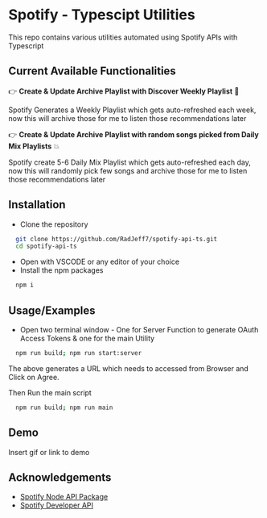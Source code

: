 # Spotify - Typescipt Utilities

This repo contains various utilities automated using Spotify APIs with Typescript

## Current Available Functionalities

👉 **Create & Update Archive Playlist with Discover Weekly Playlist** 🚀

Spotify Generates a Weekly Playlist which gets auto-refreshed each week, now this will archive those for me to listen those recommendations later

👉 **Create & Update Archive Playlist with random songs picked from Daily Mix Playlists** 💥

Spotify create 5-6 Daily Mix Playlist which gets auto-refreshed each day, now this will randomly pick few songs and archive those for me to listen those recommendations later

## Installation

- Clone the repository

```bash
  git clone https://github.com/RadJeff7/spotify-api-ts.git
  cd spotify-api-ts
```

- Open with VSCODE or any editor of your choice
- Install the npm packages

```bash
  npm i
```

## Usage/Examples

- Open two terminal window - One for Server Function to generate OAuth Access Tokens & one for the main Utility

```bash
  npm run build; npm run start:server
```

The above generates a URL which needs to accessed from Browser and Click on Agree.

Then Run the main script

```bash
  npm run build; npm run main
```

## Demo

Insert gif or link to demo

## Acknowledgements

- [Spotify Node API Package](https://github.com/thelinmichael/spotify-web-api-node)
- [Spotify Developer API](https://developer.spotify.com/documentation/)
